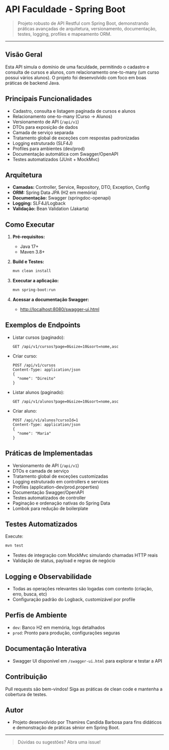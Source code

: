 # API Faculdade - Spring Boot 

> Projeto robusto de API Restful com Spring Boot, demonstrando práticas avançadas de arquitetura, versionamento, documentação, testes, logging, profiles e mapeamento ORM.

---

## Visão Geral

Esta API simula o domínio de uma faculdade, permitindo o cadastro e consulta de cursos e alunos, com relacionamento one-to-many (um curso possui vários alunos). O projeto foi desenvolvido com foco em boas práticas de backend Java.

## Principais Funcionalidades
- Cadastro, consulta e listagem paginada de cursos e alunos
- Relacionamento one-to-many (Curso → Alunos)
- Versionamento de API (`/api/v1`)
- DTOs para exposição de dados
- Camada de serviço separada
- Tratamento global de exceções com respostas padronizadas
- Logging estruturado (SLF4J)
- Profiles para ambientes (dev/prod)
- Documentação automática com Swagger/OpenAPI
- Testes automatizados (JUnit + MockMvc)

## Arquitetura
- **Camadas:** Controller, Service, Repository, DTO, Exception, Config
- **ORM:** Spring Data JPA (H2 em memória)
- **Documentação:** Swagger (springdoc-openapi)
- **Logging:** SLF4J/Logback
- **Validação:** Bean Validation (Jakarta)

## Como Executar

1. **Pré-requisitos:**
   - Java 17+
   - Maven 3.8+

2. **Build e Testes:**
   ```sh
   mvn clean install
   ```

3. **Executar a aplicação:**
   ```sh
   mvn spring-boot:run
   ```

4. **Acessar a documentação Swagger:**
   - [http://localhost:8080/swagger-ui.html](http://localhost:8080/swagger-ui.html)

## Exemplos de Endpoints

- Listar cursos (paginado):
  ```http
  GET /api/v1/cursos?page=0&size=10&sort=nome,asc
  ```
- Criar curso:
  ```http
  POST /api/v1/cursos
  Content-Type: application/json
  {
    "nome": "Direito"
  }
  ```
- Listar alunos (paginado):
  ```http
  GET /api/v1/alunos?page=0&size=10&sort=nome,asc
  ```
- Criar aluno:
  ```http
  POST /api/v1/alunos?cursoId=1
  Content-Type: application/json
  {
    "nome": "Maria"
  }
  ```

## Práticas de Implementadas
- Versionamento de API (`/api/v1`)
- DTOs e camada de serviço
- Tratamento global de exceções customizadas
- Logging estruturado em controllers e services
- Profiles (application-dev/prod.properties)
- Documentação Swagger/OpenAPI
- Testes automatizados de controller
- Paginação e ordenação nativas do Spring Data
- Lombok para redução de boilerplate

## Testes Automatizados

Execute:
```sh
mvn test
```

- Testes de integração com MockMvc simulando chamadas HTTP reais
- Validação de status, payload e regras de negócio

## Logging e Observabilidade
- Todas as operações relevantes são logadas com contexto (criação, erro, busca, etc)
- Configuração padrão do Logback, customizável por profile

## Perfis de Ambiente
- `dev`: Banco H2 em memória, logs detalhados
- `prod`: Pronto para produção, configurações seguras

## Documentação Interativa
- Swagger UI disponível em `/swagger-ui.html` para explorar e testar a API

## Contribuição
Pull requests são bem-vindos! Siga as práticas de clean code e mantenha a cobertura de testes.

## Autor
- Projeto desenvolvido por Thamires Candida Barbosa para fins didáticos e demonstração de práticas sênior em Spring Boot.

---

> Dúvidas ou sugestões? Abra uma issue!

